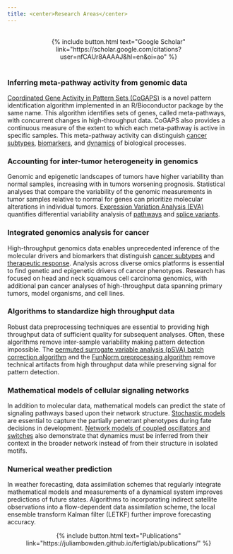 ```yaml
---
title: <center>Research Areas</center>
---
```

<br>
<div><center>{% include button.html text="Google Scholar" link="https://scholar.google.com/citations?user=nfCAUr8AAAAJ&hl=en&oi=ao" %}</center></div>
<br>

### Inferring meta-pathway activity from genomic data

<a href="https://www.bioconductor.org/packages/release/bioc/html/CoGAPS.html" target="_blank">Coordinated Gene Activity in Pattern Sets (CoGAPS)</a> is a novel pattern identification algorithm implemented in an R/Bioconductor package by the same name. This algorithm identifies sets of genes, called meta-pathways, with concurrent changes in high-throughput data. CoGAPS also provides a continuous measure of the extent to which each meta-pathway is active in specific samples. This meta-pathway activity can distinguish <a href="http://journals.plos.org/plosone/article?id=10.1371/journal.pone.0078127" target="_blank">cancer subtypes</a>, <a href="https://doi.org/10.1101/083717" target="_blank">biomarkers</a>, and <a href="https://doi.org/10.1038/nmeth.3773" target="_blank">dynamics</a> of biological processes.

### Accounting for inter-tumor heterogeneity in genomics

Genomic and epigenetic landscapes of tumors have higher variability than normal samples, increasing with in tumors worsening prognosis. Statistical analyses that compare the variability of the genomic measurements in tumor samples relative to normal for genes can prioritize molecular alterations in individual tumors. <a href="https://www.bioconductor.org/packages/release/bioc/html/GSReg.html" target="_blank">Expression Variation Analysis (EVA)</a> quantifies differential variability analysis of <a href="https://dx.doi.org/10.4137%2FCIN.S14066" target="_blank">pathways</a> and <a href="https://doi.org/10.1101/091637" target="_blank">splice variants</a>.

### Integrated genomics analysis for cancer

High-throughput genomics data enables unprecedented inference of the molecular drivers and biomarkers that distinguish <a href="http://journals.plos.org/plosone/article?id=10.1371/journal.pone.0078127" target="_blank">cancer subtypes</a> and <a href="https://doi.org/10.18632/oncotarget.12075" target="_blank">therapeutic response</a>. Analysis across diverse omics platforms is essential to find genetic and epigenetic drivers of cancer phenotypes. Research has focused on head and neck squamous cell carcinoma genomics, with additional pan cancer analyses of high-throughput data spanning primary tumors, model organisms, and cell lines.

### Algorithms to standardize high throughput data

Robust data preprocessing techniques are essential to providing high throughput data of sufficient quality for subsequent analyses. Often, these algorithms remove inter-sample variability making pattern detection impossible. The <a href="https://www.bioconductor.org/packages/release/bioc/html/sva.html" target="_blank">permuted surrogate variable analysis (pSVA) batch correction algorithm</a> and the <a href="http://bioconductor.org/packages/release/bioc/html/minfi.html" target="_blank">FunNorm preprocessing algorithm</a> remove technical artifacts from high throughput data while preserving signal for pattern detection.

### Mathematical models of cellular signaling networks

In addition to molecular data, mathematical models can predict the state of signaling pathways based upon their network structure. <a href="https://dx.doi.org/10.3389%2Ffgene.2011.00077" target="_blank">Stochastic models</a> are essential to capture the partially penetrant phenotypes during fate decisions in development. <a href="https://www.ncbi.nlm.nih.gov/pmc/articles/PMC3795755/" target="_blank">Network models of coupled oscillators and switches</a> also demonstrate that dynamics must be inferred from their context in the broader network instead of from their structure in isolated motifs.

### Numerical weather prediction

In weather forecasting, data assimilation schemes that regularly integrate mathematical models and measurements of a dynamical system improves predictions of future states. Algorithms to incorporating indirect satellite observations into a flow-dependent data assimilation scheme, the local ensemble transform Kalman filter (LETKF) further improve forecasting accuracy.

<div><center>{% include button.html text="Publications" link="https://juliambowden.github.io/fertiglab/publications/" %}</center></div>
<br>
